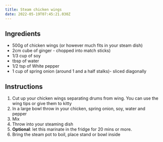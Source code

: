 ```yaml
---
title: Steam chicken wings
date: 2022-05-19T07:45:21.030Z
---
```

## Ingredients

* 500g of chicken wings (or however much fits in your steam dish)
* 2cm cube of ginger - chopped into match sticks)
* 1/3 cup of soy
* tbsp of water
* 1/2 tsp of White pepper
* 1 cup of spring onion (around 1 and a half stalks)- sliced diagonally

## Instructions

1. Cut up your chicken wings separating drums from wing. You can use the wing tips or give them to kitty
2. In a large bowl throw in your chicken, spring onion, soy, water and pepper
   ![](<>)
3. Mix
4. Throw into your steaming dish
5. **Optional**: let this marinate in the fridge for 20 mins or more. 
6. Bring the steam pot to boil, place stand or bowl inside
